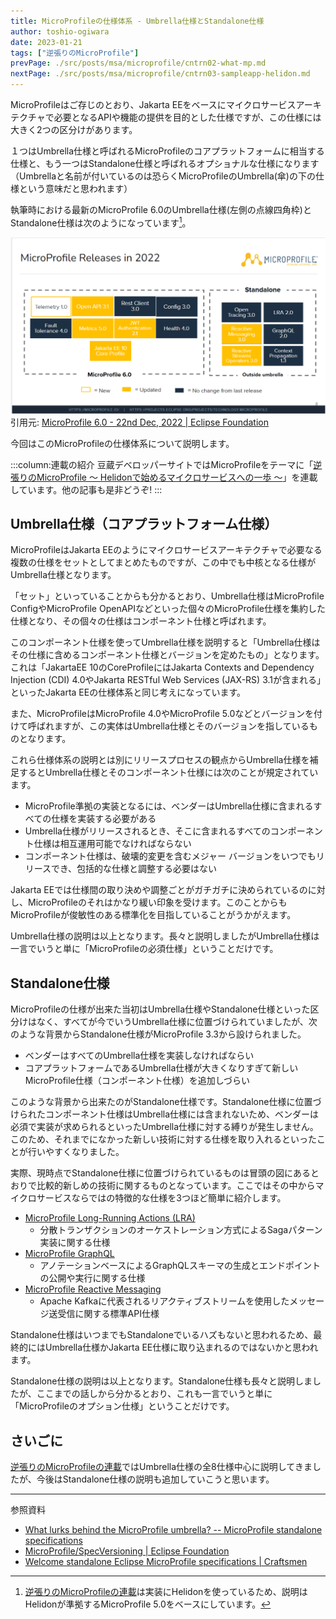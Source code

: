 ```yaml
---
title: MicroProfileの仕様体系 - Umbrella仕様とStandalone仕様
author: toshio-ogiwara
date: 2023-01-21
tags: ["逆張りのMicroProfile"]
prevPage: ./src/posts/msa/microprofile/cntrn02-what-mp.md
nextPage: ./src/posts/msa/microprofile/cntrn03-sampleapp-helidon.md
---
```


MicroProfileはご存じのとおり、Jakarta EEをベースにマイクロサービスアーキテクチャで必要となるAPIや機能の提供を目的とした仕様ですが、この仕様には大きく2つの区分けがあります。

１つはUmbrella仕様と呼ばれるMicroProfileのコアプラットフォームに相当する仕様と、もう一つはStandalone仕様と呼ばれるオプショナルな仕様になります（Umbrellaと名前が付いているのは恐らくMicroProfileのUmbrella(傘)の下の仕様という意味だと思われます）

執筆時における最新のMicroProfile 6.0のUmbrella仕様(左側の点線四角枠)とStandalone仕様は次のようになっています[^1]。
[^1]: [逆張りのMicroProfileの連載](/msa/#逆張りのmicroprofile-～-helidonで始めるマイクロサービスへの一歩-～)は実装にHelidonを使っているため、説明はHelidonが準拠するMicroProfile 5.0をベースにしています。

![overview](../../../img/mp/18-spec-overview.drawio.svg)
引用元: [MicroProfile 6.0 - 22nd Dec, 2022 | Eclipse Foundation](https://docs.google.com/presentation/d/1zv84tq7SGRIpzPfxFQVAdVNT2jQvadjt/edit#slide=id.p8)

今回はこのMicroProfileの仕様体系について説明します。

:::column:連載の紹介
豆蔵デベロッパーサイトではMicroProfileをテーマに「[逆張りのMicroProfile ～ Helidonで始めるマイクロサービスへの一歩 ～](/msa/#逆張りのmicroprofile-～-helidonで始めるマイクロサービスへの一歩-～)」を連載しています。他の記事も是非どうぞ!
:::

## Umbrella仕様（コアプラットフォーム仕様）
MicroProfileはJakarta EEのようにマイクロサービスアーキテクチャで必要なる複数の仕様をセットとしてまとめたものですが、この中でも中核となる仕様がUmbrella仕様となります。

「セット」といっていることからも分かるとおり、Umbrella仕様はMicroProfile ConfigやMicroProfile OpenAPIなどといった個々のMicroProfile仕様を集約した仕様となり、その個々の仕様はコンポーネント仕様と呼ばれます。

このコンポーネント仕様を使ってUmbrella仕様を説明すると「Umbrella仕様はその仕様に含めるコンポーネント仕様とバージョンを定めたもの」となります。これは「JakartaEE 10のCoreProfileにはJakarta Contexts and Dependency Injection (CDI) 4.0やJakarta RESTful Web Services (JAX-RS) 3.1が含まれる」といったJakarta EEの仕様体系と同じ考えになっています。

また、MicroProfileはMicroProfile 4.0やMicroProfile 5.0などとバージョンを付けて呼ばれますが、この実体はUmbrella仕様とそのバージョンを指しているものとなります。

これら仕様体系の説明とは別にリリースプロセスの観点からUmbrella仕様を補足するとUmbrella仕様とそのコンポーネント仕様には次のことが規定されています。

- MicroProfile準拠の実装となるには、ベンダーはUmbrella仕様に含まれるすべての仕様を実装する必要がある
- Umbrella仕様がリリースされるとき、そこに含まれるすべてのコンポーネント仕様は相互運用可能でなければならない
- コンポーネント仕様は、破壊的変更を含むメジャー バージョンをいつでもリリースでき、包括的な仕様と調整する必要はない

Jakarta EEでは仕様間の取り決めや調整ごとがガチガチに決められているのに対し、MicroProfileのそれはかなり緩い印象を受けます。このことからもMicroProfileが俊敏性のある標準化を目指していることがうかがえます。

Umbrella仕様の説明は以上となります。長々と説明しましたがUmbrella仕様は一言でいうと単に「MicroProfileの必須仕様」ということだけです。

## Standalone仕様
MicroProfileの仕様が出来た当初はUmbrella仕様やStandalone仕様といった区分けはなく、すべてが今でいうUmbrella仕様に位置づけられていましたが、次のような背景からStandalone仕様がMicroProfile 3.3から設けられました。

- ベンダーはすべてのUmbrella仕様を実装しなければならい
- コアプラットフォームであるUmbrella仕様が大きくなりすぎて新しいMicroProfile仕様（コンポーネント仕様）を追加しづらい

このような背景から出来たのがStandalone仕様です。Standalone仕様に位置づけられたコンポーネント仕様はUmbrella仕様には含まれないため、ベンダーは必須で実装が求められるといったUmbrella仕様に対する縛りが発生しません。このため、それまでになかった新しい技術に対する仕様を取り入れるといったことが行いやすくなりました。

実際、現時点でStandalone仕様に位置づけられているものは冒頭の図にあるとおりで比較的新しめの技術に関するものとなっています。ここではその中からマイクロサービスならではの特徴的な仕様を3つほど簡単に紹介します。

- [MicroProfile Long-Running Actions (LRA)](https://download.eclipse.org/microprofile/microprofile-lra-2.0-RC1/microprofile-lra-spec-2.0-RC1.html)
  - 分散トランザクションのオーケストレーション方式によるSagaパターン実装に関する仕様
- [MicroProfile GraphQL](https://download.eclipse.org/microprofile/microprofile-graphql-2.0/microprofile-graphql-spec-2.0.html)
  - アノテーションベースによるGraphQLスキーマの生成とエンドポイントの公開や実行に関する仕様
- [MicroProfile Reactive Messaging](https://download.eclipse.org/microprofile/microprofile-reactive-messaging-3.0-RC2/microprofile-reactive-messaging-spec-3.0-RC2.html)
  - Apache Kafkaに代表されるリアクティブストリームを使用したメッセージ送受信に関する標準API仕様

Standalone仕様はいつまでもStandaloneでいるハズもないと思われるため、最終的にはUmbrella仕様かJakarta EE仕様に取り込まれるのではないかと思われます。

Standalone仕様の説明は以上となります。Standalone仕様も長々と説明しましたが、ここまでの話しから分かるとおり、これも一言でいうと単に「MicroProfileのオプション仕様」ということだけです。

## さいごに
[逆張りのMicroProfileの連載](/msa/#逆張りのmicroprofile-～-helidonで始めるマイクロサービスへの一歩-～)ではUmbrella仕様の全8仕様中心に説明してきましたが、今後はStandalone仕様の説明も追加していこうと思います。

---
参照資料

- [What lurks behind the MicroProfile umbrella? -- MicroProfile standalone specifications](https://www.eclipsecon.org/2021/sessions/what-lurks-behind-microprofile-umbrella-microprofile-standalone-specifications)
- [MicroProfile/SpecVersioning | Eclipse Foundation](https://wiki.eclipse.org/MicroProfile/SpecVersioning)
- [Welcome standalone Eclipse MicroProfile specifications | Craftsmen](https://craftsmen.nl/welcome-standalone-eclipse-microprofile-specifications/)